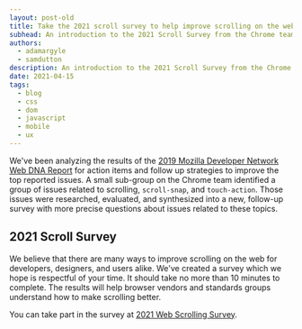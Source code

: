 ```yaml
---
layout: post-old
title: Take the 2021 scroll survey to help improve scrolling on the web
subhead: An introduction to the 2021 Scroll Survey from the Chrome team
authors:
  - adamargyle
  - samdutton
description: An introduction to the 2021 Scroll Survey from the Chrome team
date: 2021-04-15
tags:
  - blog
  - css
  - dom
  - javascript
  - mobile
  - ux
---
```


We've been analyzing the results of the
[2019 Mozilla Developer Network Web DNA Report](https://mdn-web-dna.s3-us-west-2.amazonaws.com/MDN-Web-DNA-Report-2019.pdf)
for action items and follow up strategies to improve the top reported issues.
A small sub-group on the Chrome team identified a group of issues related
to scrolling, `scroll-snap`, and `touch-action`. Those issues were researched,
evaluated, and synthesized into a new, follow-up survey with more precise
questions about issues related to these topics.

## 2021 Scroll Survey

We believe that there are many ways to improve scrolling on the web for
developers, designers, and users alike. We've created a survey which we
hope is respectful of your time. It should take no more than 10 minutes
to complete. The results will help browser vendors and standards groups
understand how to make scrolling better.

You can take part in the survey at [2021 Web Scrolling Survey](https://google.qualtrics.com/jfe/form/SV_bjbaTccU1lpPlVX).
